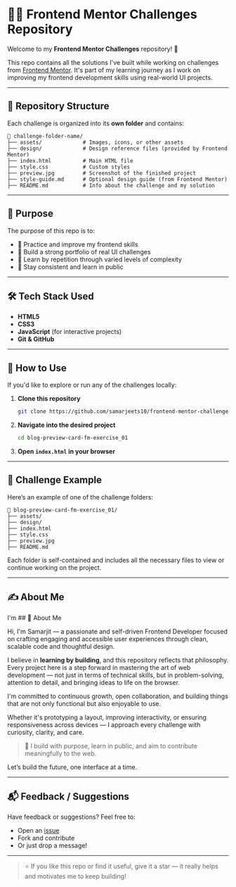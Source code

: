 # 🧑‍💻 Frontend Mentor Challenges Repository

Welcome to my **Frontend Mentor Challenges** repository! 🎯

This repo contains all the solutions I've built while working on challenges from [Frontend Mentor](https://www.frontendmentor.io/). It's part of my learning journey as I work on improving my frontend development skills using real-world UI projects.

---

## 📁 Repository Structure

Each challenge is organized into its **own folder** and contains:

```
📂 challenge-folder-name/
├── assets/             # Images, icons, or other assets
├── design/             # Design reference files (provided by Frontend Mentor)
├── index.html          # Main HTML file
├── style.css           # Custom styles
├── preview.jpg         # Screenshot of the finished project
├── style-guide.md      # Optional design guide (from Frontend Mentor)
├── README.md           # Info about the challenge and my solution
```

---

## 🚀 Purpose

The purpose of this repo is to:

- 📌 Practice and improve my frontend skills
- 💼 Build a strong portfolio of real UI challenges
- 🔁 Learn by repetition through varied levels of complexity
- 🧪 Stay consistent and learn in public

---

## 🛠️ Tech Stack Used

- **HTML5**
- **CSS3**
- **JavaScript** (for interactive projects)
- **Git & GitHub**

---

## 🔄 How to Use

If you'd like to explore or run any of the challenges locally:

1. **Clone this repository**
   ```bash
   git clone https://github.com/samarjeets10/frontend-mentor-challenges.git
   ```

2. **Navigate into the desired project**
   ```bash
   cd blog-preview-card-fm-exercise_01
   ```

3. **Open `index.html` in your browser**

---

## 📸 Challenge Example

Here’s an example of one of the challenge folders:

```
📂 blog-preview-card-fm-exercise_01/
├── assets/
├── design/
├── index.html
├── style.css
├── preview.jpg
├── README.md
```

Each folder is self-contained and includes all the necessary files to view or continue working on the project.

---

## ✍️ About Me

I'm ## 👋 About Me

Hi, I'm Samarjit — a passionate and self-driven Frontend Developer focused on crafting engaging and accessible user experiences through clean, scalable code and thoughtful design.

I believe in **learning by building**, and this repository reflects that philosophy. Every project here is a step forward in mastering the art of web development — not just in terms of technical skills, but in problem-solving, attention to detail, and bringing ideas to life on the browser.

I'm committed to continuous growth, open collaboration, and building things that are not only functional but also enjoyable to use.

Whether it's prototyping a layout, improving interactivity, or ensuring responsiveness across devices — I approach every challenge with curiosity, clarity, and care.

> 🚀 I build with purpose, learn in public, and aim to contribute meaningfully to the web.

Let’s build the future, one interface at a time.


---

## 📬 Feedback / Suggestions

Have feedback or suggestions? Feel free to:
- Open an [issue](https://github.com/samarjeets10/frontend-mentor-challenges/issues)
- Fork and contribute
- Or just drop a message!

---

> ⭐ If you like this repo or find it useful, give it a star — it really helps and motivates me to keep building!


